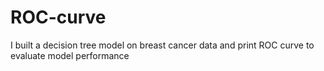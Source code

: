 # ROC-curve
I built a decision tree model on breast cancer data and print ROC curve to evaluate model performance

